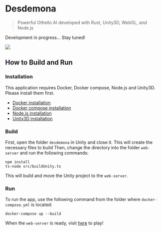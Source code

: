 # Desdemona

> Powerful Othello AI developed with Rust, Unity3D, WebGL, and Node.js

Development in progress... Stay tuned!

![](https://github.com/SeoulSKY/Desdemona/assets/48105703/0acd74f3-2b42-4949-8c9e-f156ff72da08)

## How to Build and Run

### Installation

This application requires Docker, Docker compose, Node.js and Unity3D. Please install them first.
* [Docker installation](https://www.docker.com/get-started)
* [Docker compose installation](https://docs.docker.com/compose/install/)
* [Node.js installation](https://nodejs.org/en)
* [Unity3D installation](https://unity.com/download)

### Build

First, open the folder `desdemona` in Unity and close it. This will create the necessary files to build
Then, change the directory into the folder `web-server` and run the following commands:
```
npm install
ts-node src/buildUnity.ts
```
This will build and move the Unity project to the `web-server`.

### Run

To run the app, use the following command from the folder where `docker-compose.yml` is located:
```
docker-compose up --build
```
When the `web-server` is ready, visit [here](http://localhost:8080) to play!
